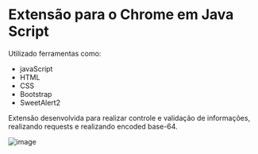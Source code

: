 # Extensão para o Chrome em Java Script

Utilizado ferramentas como:
* javaScript
* HTML
* CSS
* Bootstrap
* SweetAlert2

Extensão desenvolvida para realizar controle e validação de informações, realizando requests e realizando encoded base-64.

![image](https://user-images.githubusercontent.com/108817919/196697176-147bd5cb-b289-49bf-925d-98407a224e2f.png)
